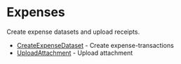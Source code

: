 # Expenses

Create expense datasets and upload receipts.


* [CreateExpenseDataset](createexpensedataset.md) - Create expense-transactions
* [UploadAttachment](uploadattachment.md) - Upload attachment